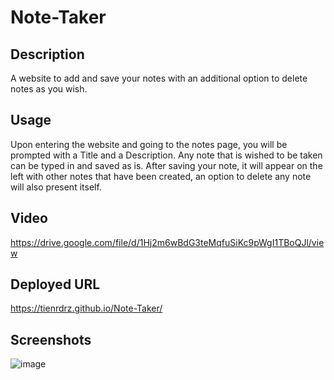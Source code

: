 # Note-Taker

## Description

A website to add and save your notes with an additional option to delete notes as you wish.

## Usage

Upon entering the website and going to the notes page, you will be prompted with a Title and a Description. Any note that is wished to be taken can be typed in and saved as is. After saving your note, it will appear on the left with other notes that have been created, an option to delete any note will also present itself.


## Video 

https://drive.google.com/file/d/1Hj2m6wBdG3teMqfuSiKc9pWgI1TBoQJl/view


## Deployed URL

https://tienrdrz.github.io/Note-Taker/

## Screenshots

![image](https://user-images.githubusercontent.com/100370557/193059491-21cfd91d-1853-4882-8c62-00a4a4e409cf.png)
